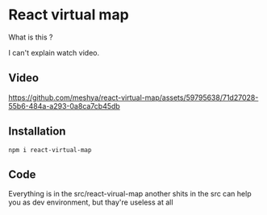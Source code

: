# React virtual map

What is this ?

I can't explain watch video.

## Video


https://github.com/meshya/react-virtual-map/assets/59795638/71d27028-55b6-484a-a293-0a8ca7cb45db

## Installation

```
npm i react-virtual-map
```

## Code

Everything is in the src/react-virual-map another shits in the src can help you as dev environment, but thay're useless at all
